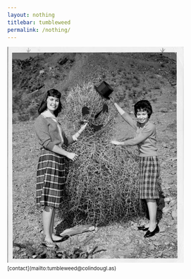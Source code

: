 ```yaml
---
layout: nothing
titlebar: tumbleweed
permalink: /nothing/
---
```

<a id="mood">
<img src="/assets/img/tumbleweed.jpg"></a>
<br>
<small>[contact](mailto:tumbleweed@colindougl.as)</small>

<script src="/assets/js/main.js" defer="defer"></script>
